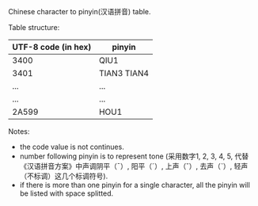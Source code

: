 Chinese character to pinyin(汉语拼音) table.

Table structure:

|UTF-8 code (in hex)|pinyin|
|---|---|
|3400|QIU1|
|3401|TIAN3 TIAN4|
|...|...|
|...|...|
|2A599|HOU1|


Notes:
* the code value is not continues.
* number following pinyin is to represent tone (采用数字1, 2, 3, 4, 5, 代替《汉语拼音方案》中声调阴平（ˉ）, 阳平（ˊ）, 上声（ˇ）, 去声（ˋ）, 轻声（不标调）这几个标调符号).
* if there is more than one pinyin for a single character, all the pinyin will be listed with space splitted.

